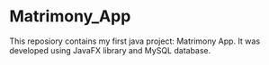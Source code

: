 # Matrimony_App
This reposiory contains my first java project: Matrimony App. It was developed using JavaFX library and MySQL database.
